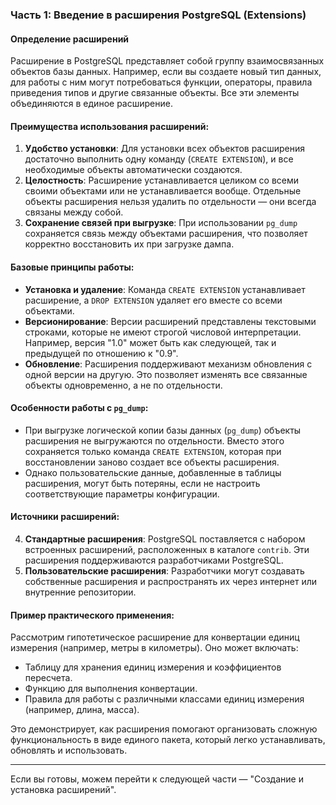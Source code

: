 ### Часть 1: Введение в расширения PostgreSQL (Extensions)

#### Определение расширений
Расширение в PostgreSQL представляет собой группу взаимосвязанных объектов базы данных. Например, если вы создаете новый тип данных, для работы с ним могут потребоваться функции, операторы, правила приведения типов и другие связанные объекты. Все эти элементы объединяются в единое расширение.

#### Преимущества использования расширений:
1. **Удобство установки**: Для установки всех объектов расширения достаточно выполнить одну команду (`CREATE EXTENSION`), и все необходимые объекты автоматически создаются.
2. **Целостность**: Расширение устанавливается целиком со всеми своими объектами или не устанавливается вообще. Отдельные объекты расширения нельзя удалить по отдельности — они всегда связаны между собой.
3. **Сохранение связей при выгрузке**: При использовании `pg_dump` сохраняется связь между объектами расширения, что позволяет корректно восстановить их при загрузке дампа.

#### Базовые принципы работы:
- **Установка и удаление**: Команда `CREATE EXTENSION` устанавливает расширение, а `DROP EXTENSION` удаляет его вместе со всеми объектами.
- **Версионирование**: Версии расширений представлены текстовыми строками, которые не имеют строгой числовой интерпретации. Например, версия "1.0" может быть как следующей, так и предыдущей по отношению к "0.9".
- **Обновление**: Расширения поддерживают механизм обновления с одной версии на другую. Это позволяет изменять все связанные объекты одновременно, а не по отдельности.

#### Особенности работы с `pg_dump`:
- При выгрузке логической копии базы данных (`pg_dump`) объекты расширения не выгружаются по отдельности. Вместо этого сохраняется только команда `CREATE EXTENSION`, которая при восстановлении заново создает все объекты расширения.
- Однако пользовательские данные, добавленные в таблицы расширения, могут быть потеряны, если не настроить соответствующие параметры конфигурации.

#### Источники расширений:
4. **Стандартные расширения**: PostgreSQL поставляется с набором встроенных расширений, расположенных в каталоге `contrib`. Эти расширения поддерживаются разработчиками PostgreSQL.
5. **Пользовательские расширения**: Разработчики могут создавать собственные расширения и распространять их через интернет или внутренние репозитории.

#### Пример практического применения:
Рассмотрим гипотетическое расширение для конвертации единиц измерения (например, метры в километры). Оно может включать:
- Таблицу для хранения единиц измерения и коэффициентов пересчета.
- Функцию для выполнения конвертации.
- Правила для работы с различными классами единиц измерения (например, длина, масса).

Это демонстрирует, как расширения помогают организовать сложную функциональность в виде единого пакета, который легко устанавливать, обновлять и использовать.

---

Если вы готовы, можем перейти к следующей части — "Создание и установка расширений".